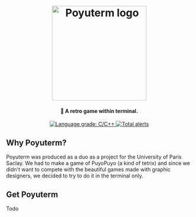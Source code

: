 <h1 align="center">
  <br>
  <img src="https://hackedserver.org/choucroute/triceratops.svg" alt="Poyuterm logo" width="256">
  <br>
</h1>

<h4 align="center">👾 A retro game within terminal.</h4>

<p align="center">
    <a href="https://lgtm.com/projects/g/Th0rgal/poyuterm/context:cpp">
        <img alt="Language grade: C/C++" src="https://img.shields.io/lgtm/grade/cpp/g/Th0rgal/poyuterm.svg?logo=lgtm"/>
    </a>
    <a href="https://lgtm.com/projects/g/Th0rgal/poyuterm/alerts/">
        <img alt="Total alerts" src="https://img.shields.io/lgtm/alerts/g/Th0rgal/poyuterm.svg?logo=lgtm"/>
    </a>
</p>

## Why Poyuterm?
Poyuterm was produced as a duo as a project for the University of Paris Saclay. We had to make a game of PuyoPuyo (a kind of tetrix) and since we didn't want to compete with the beautiful games made with graphic designers, we decided to try to do it in the terminal only.

## Get Poyuterm
Todo